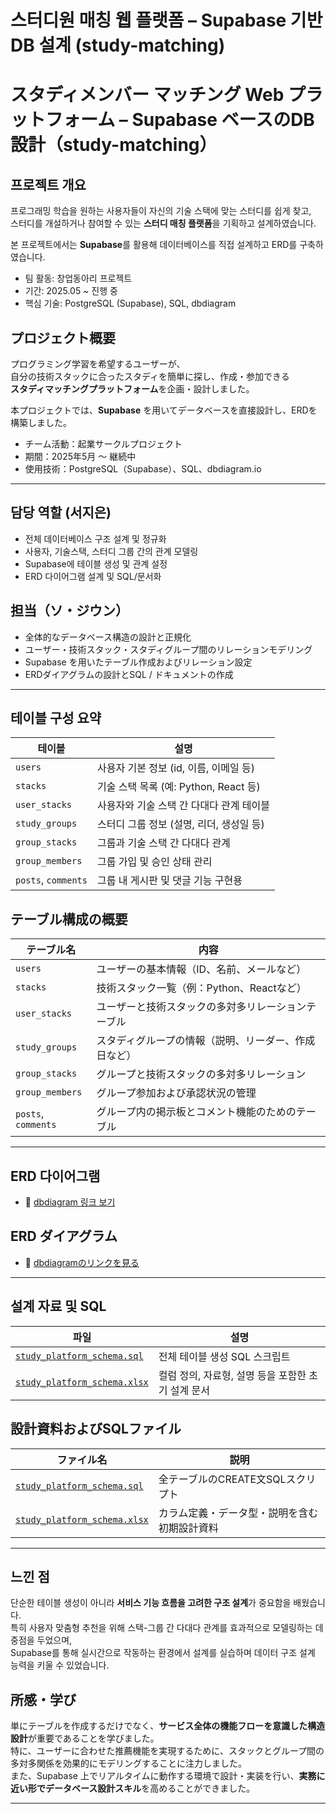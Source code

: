 # 스터디원 매칭 웹 플랫폼 – Supabase 기반 DB 설계 (study-matching)
# スタディメンバー マッチング Web プラットフォーム – Supabase ベースのDB設計（study-matching）

## 프로젝트 개요

프로그래밍 학습을 원하는 사용자들이 자신의 기술 스택에 맞는 스터디를 쉽게 찾고,  
스터디를 개설하거나 참여할 수 있는 **스터디 매칭 플랫폼**을 기획하고 설계하였습니다.

본 프로젝트에서는 **Supabase**를 활용해 데이터베이스를 직접 설계하고 ERD를 구축하였습니다.

- 팀 활동: 창업동아리 프로젝트
- 기간: 2025.05 ~ 진행 중
- 핵심 기술: PostgreSQL (Supabase), SQL, dbdiagram

## プロジェクト概要

プログラミング学習を希望するユーザーが、  
自分の技術スタックに合ったスタディを簡単に探し、作成・参加できる  
**スタディマッチングプラットフォーム**を企画・設計しました。

本プロジェクトでは、**Supabase** を用いてデータベースを直接設計し、ERDを構築しました。

- チーム活動：起業サークルプロジェクト  
- 期間：2025年5月 ～ 継続中  
- 使用技術：PostgreSQL（Supabase）、SQL、dbdiagram.io

---

## 담당 역할 (서지은)

- 전체 데이터베이스 구조 설계 및 정규화
- 사용자, 기술스택, 스터디 그룹 간의 관계 모델링
- Supabase에 테이블 생성 및 관계 설정
- ERD 다이어그램 설계 및 SQL/문서화

## 担当（ソ・ジウン）

- 全体的なデータベース構造の設計と正規化
- ユーザー・技術スタック・スタディグループ間のリレーションモデリング
- Supabase を用いたテーブル作成およびリレーション設定
- ERDダイアグラムの設計とSQL / ドキュメントの作成

---

## 테이블 구성 요약

| 테이블 | 설명 |
|--------|------|
| `users` | 사용자 기본 정보 (id, 이름, 이메일 등) |
| `stacks` | 기술 스택 목록 (예: Python, React 등) |
| `user_stacks` | 사용자와 기술 스택 간 다대다 관계 테이블 |
| `study_groups` | 스터디 그룹 정보 (설명, 리더, 생성일 등) |
| `group_stacks` | 그룹과 기술 스택 간 다대다 관계 |
| `group_members` | 그룹 가입 및 승인 상태 관리 |
| `posts`, `comments` | 그룹 내 게시판 및 댓글 기능 구현용 |

## テーブル構成の概要

| テーブル名 | 内容 |
|------------|------|
| `users` | ユーザーの基本情報（ID、名前、メールなど） |
| `stacks` | 技術スタック一覧（例：Python、Reactなど） |
| `user_stacks` | ユーザーと技術スタックの多対多リレーションテーブル |
| `study_groups` | スタディグループの情報（説明、リーダー、作成日など） |
| `group_stacks` | グループと技術スタックの多対多リレーション |
| `group_members` | グループ参加および承認状況の管理 |
| `posts`, `comments` | グループ内の掲示板とコメント機能のためのテーブル |


---

## ERD 다이어그램
- 📎 [dbdiagram 링크 보기](https://dbdiagram.io/d/683fa90361dc3bf08d765177)
  
## ERD ダイアグラム
- 📎 [dbdiagramのリンクを見る](https://dbdiagram.io/d/683fa90361dc3bf08d765177)

---

## 설계 자료 및 SQL

| 파일 | 설명 |
|------|------|
| [`study_platform_schema.sql`](./study_platform_schema.sql) | 전체 테이블 생성 SQL 스크립트 |
| [`study_platform_schema.xlsx`](./study_platform_schema_1.xlsx) | 컬럼 정의, 자료형, 설명 등을 포함한 초기 설계 문서 |

## 設計資料およびSQLファイル

| ファイル名 | 説明 |
|------------|------|
| [`study_platform_schema.sql`](./study_platform_schema.sql) | 全テーブルのCREATE文SQLスクリプト |
| [`study_platform_schema.xlsx`](./study_platform_schema_1_jp.xlsx) | カラム定義・データ型・説明を含む初期設計資料 |

---

## 느낀 점

단순한 테이블 생성이 아니라 **서비스 기능 흐름을 고려한 구조 설계**가 중요함을 배웠습니다.  
특히 사용자 맞춤형 추천을 위해 스택-그룹 간 다대다 관계를 효과적으로 모델링하는 데 중점을 두었으며,  
Supabase를 통해 실시간으로 작동하는 환경에서 설계를 실습하며 데이터 구조 설계 능력을 키울 수 있었습니다.

## 所感・学び

単にテーブルを作成するだけでなく、**サービス全体の機能フローを意識した構造設計**が重要であることを学びました。  
特に、ユーザーに合わせた推薦機能を実現するために、スタックとグループ間の多対多関係を効果的にモデリングすることに注力しました。  
また、Supabase 上でリアルタイムに動作する環境で設計・実装を行い、**実務に近い形でデータベース設計スキル**を高めることができました。

---
